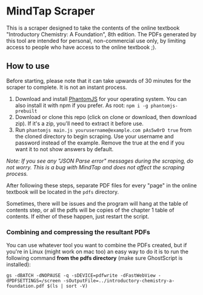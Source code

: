 # MindTap Scraper
This is a scraper designed to take the contents of the online textbook "Introductory Chemistry: A Foundation", 8th edition. The PDFs generated by this tool are intended for personal, non-commercial use only, by limiting access to people who have access to the online textbook ;).
## How to use
Before starting, please note that it can take upwards of 30 minutes for the scraper to complete. It is not an instant process.

1. Download and install [PhantomJS](http://phantomjs.org) for your operating system. You can also install it with npm if you prefer. As root: `npm i -g phantomjs-prebuilt`
2. Download or clone this repo (click on clone or download, then download zip). If it's a zip, you'll need to extract it before use.
3. Run `phantomjs main.js yourusername@example.com pAs5w0rD true` from the cloned directory to begin scraping. Use your username and password instead of the example. Remove the true at the end if you want it to not show answers by default.

*Note: If you see any "JSON Parse error" messages during the scraping, do not worry. This is a bug with MindTap and does not affect the scraping process.*

After following these steps, separate PDF files for every "page" in the online textbook will be located in the `pdfs` directory.

Sometimes, there will be issues and the program will hang at the table of contents step, or all the pdfs will be copies of the chapter 1 table of contents. If either of these happen, just restart the script.
### Combining and compressing the resultant PDFs
You can use whatever tool you want to combine the PDFs created, but if you're in Linux (might work on mac too) an easy way to do it is to run the following command **from the pdfs directory** (make sure GhostScript is installed):

`gs -dBATCH -dNOPAUSE -q -sDEVICE=pdfwrite -dFastWebView -dPDFSETTINGS=/screen -sOutputFile=../introductory-chemistry-a-foundation.pdf $(ls | sort -V)`
